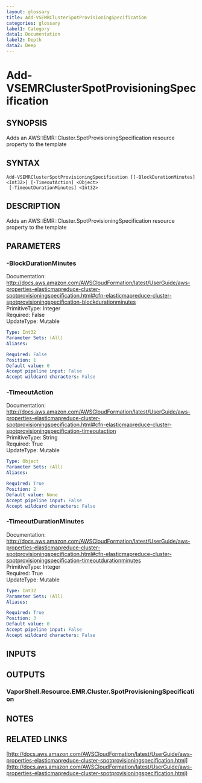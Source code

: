 ```yaml
---
layout: glossary
title: Add-VSEMRClusterSpotProvisioningSpecification
categories: glossary
label1: Category
data1: Documentation
label2: Depth
data2: Deep
---
```


# Add-VSEMRClusterSpotProvisioningSpecification

## SYNOPSIS
Adds an AWS::EMR::Cluster.SpotProvisioningSpecification resource property to the template

## SYNTAX

```
Add-VSEMRClusterSpotProvisioningSpecification [[-BlockDurationMinutes] <Int32>] [-TimeoutAction] <Object>
 [-TimeoutDurationMinutes] <Int32>
```

## DESCRIPTION
Adds an AWS::EMR::Cluster.SpotProvisioningSpecification resource property to the template

## PARAMETERS

### -BlockDurationMinutes
Documentation: http://docs.aws.amazon.com/AWSCloudFormation/latest/UserGuide/aws-properties-elasticmapreduce-cluster-spotprovisioningspecification.html#cfn-elasticmapreduce-cluster-spotprovisioningspecification-blockdurationminutes    
PrimitiveType: Integer    
Required: False    
UpdateType: Mutable

```yaml
Type: Int32
Parameter Sets: (All)
Aliases: 

Required: False
Position: 1
Default value: 0
Accept pipeline input: False
Accept wildcard characters: False
```

### -TimeoutAction
Documentation: http://docs.aws.amazon.com/AWSCloudFormation/latest/UserGuide/aws-properties-elasticmapreduce-cluster-spotprovisioningspecification.html#cfn-elasticmapreduce-cluster-spotprovisioningspecification-timeoutaction    
PrimitiveType: String    
Required: True    
UpdateType: Mutable

```yaml
Type: Object
Parameter Sets: (All)
Aliases: 

Required: True
Position: 2
Default value: None
Accept pipeline input: False
Accept wildcard characters: False
```

### -TimeoutDurationMinutes
Documentation: http://docs.aws.amazon.com/AWSCloudFormation/latest/UserGuide/aws-properties-elasticmapreduce-cluster-spotprovisioningspecification.html#cfn-elasticmapreduce-cluster-spotprovisioningspecification-timeoutdurationminutes    
PrimitiveType: Integer    
Required: True    
UpdateType: Mutable

```yaml
Type: Int32
Parameter Sets: (All)
Aliases: 

Required: True
Position: 3
Default value: 0
Accept pipeline input: False
Accept wildcard characters: False
```

## INPUTS

## OUTPUTS

### VaporShell.Resource.EMR.Cluster.SpotProvisioningSpecification

## NOTES

## RELATED LINKS

[http://docs.aws.amazon.com/AWSCloudFormation/latest/UserGuide/aws-properties-elasticmapreduce-cluster-spotprovisioningspecification.html](http://docs.aws.amazon.com/AWSCloudFormation/latest/UserGuide/aws-properties-elasticmapreduce-cluster-spotprovisioningspecification.html)

